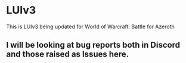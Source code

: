 # LUIv3

This is LUIv3 being updated for World of Warcraft: Battle for Azeroth

## I will be looking at bug reports both in Discord and those raised as Issues here.
